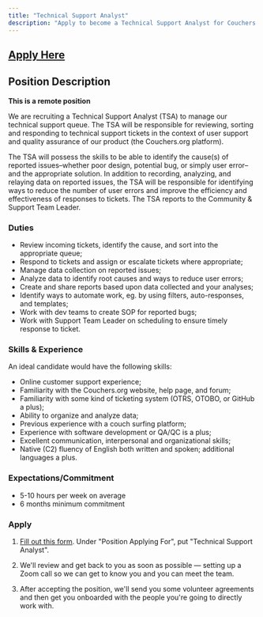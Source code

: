 ```yaml
---
title: "Technical Support Analyst"
description: "Apply to become a Technical Support Analyst for Couchers.org"
---
```


## [Apply Here](/volunteer/form)

## Position Description

**This is a remote position**

We are recruiting a Technical Support Analyst (TSA) to manage our technical support queue. The TSA will be responsible for reviewing, sorting and responding to technical support tickets in the context of user support and quality assurance of our product (the Couchers.org platform).

The TSA will possess the skills to be able to identify the cause(s) of reported issues–whether poor design, potential bug, or simply user error–and the appropriate solution. In addition to recording, analyzing, and relaying data on reported issues, the TSA will be responsible for identifying ways to reduce the number of user errors and improve the efficiency and effectiveness of responses to tickets. The TSA reports to the Community & Support Team Leader.

### Duties

- Review incoming tickets, identify the cause, and sort into the appropriate queue;
- Respond to tickets and assign or escalate tickets where appropriate;
- Manage data collection on reported issues;
- Analyze data to identify root causes and ways to reduce user errors;
- Create and share reports based upon data collected and your analyses;
- Identify ways to automate work, eg. by using filters, auto-responses, and templates;
- Work with dev teams to create SOP for reported bugs;
- Work with Support Team Leader on scheduling to ensure timely response to ticket.

### Skills & Experience

An ideal candidate would have the following skills:
- Online customer support experience;
- Familiarity with the Couchers.org website, help page, and forum;
- Familiarity with some kind of ticketing system (OTRS, OTOBO, or GitHub a plus);
- Ability to organize and analyze data;
- Previous experience with a couch surfing platform;
- Experience with software development or QA/QC is a plus;
- Excellent communication, interpersonal and organizational skills;
- Native (C2) fluency of English both written and spoken; additional languages a plus.

### Expectations/Commitment

- 5-10 hours per week on average
- 6 months minimum commitment

### Apply

1. [Fill out this form](/volunteer/form). Under "Position Applying For", put "Technical Support Analyst".

2. We'll review and get back to you as soon as possible — setting up a Zoom call so we can get to know you and you can meet the team.

3. After accepting the position, we'll send you some volunteer agreements and then get you onboarded with the people you're going to directly work with.
